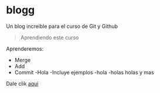 # blogg
Un blog increible para el curso de Git y Github

> Aprendiendo este curso

Aprenderemos:
- Merge
- Add
- Commit
-Hola
-Incluye ejemplos
-hola
-holas
holas
y mas

Dale clik [aqui](https://www.bing.com/images/search?view=detailV2&ccid=yg36EIJn&id=46D13595BD92313C7808FC6021C9C464469D911A&thid=OIP.yg36EIJnitNSg8YahJOCzwHaDq&mediaurl=https%3a%2f%2fimagenesdepaisajes.net%2fwp-content%2fuploads%2f2016%2f05%2fca%c3%b1on-del-sumidero.jpg&exph=791&expw=1600&q=imagenes&simid=608020825050906979&ck=8FFB6D870BCD2556DD54F43F7060AA1F&selectedIndex=0&FORM=IRPRST&ajaxhist=0 "aqui")
